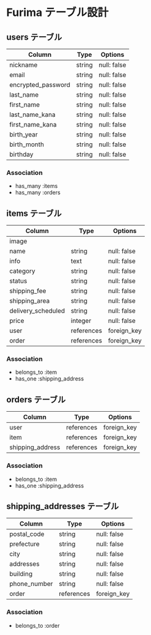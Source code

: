 # Furima テーブル設計

## users テーブル

| Column             | Type       | Options     |
| ------------------ | ---------- | ----------- |
| nickname           | string     | null: false |
| email              | string     | null: false |
| encrypted_password | string     | null: false |
| last_name          | string     | null: false |
| first_name         | string     | null: false |
| last_name_kana     | string     | null: false |
| first_name_kana    | string     | null: false |
| birth_year         | string     | null: false |
| birth_month        | string     | null: false |
| birthday           | string     | null: false |

### Association

- has_many :items
- has_many :orders

## items テーブル

| Column             | Type       | Options     |
| ------------------ | ---------- | ----------- |
| image              |            |             |
| name               | string     | null: false |
| info               | text       | null: false |
| category           | string     | null: false |
| status             | string     | null: false |
| shipping_fee       | string     | null: false |
| shipping_area      | string     | null: false |
| delivery_scheduled | string     | null: false |
| price              | integer    | null: false |
| user               | references | foreign_key |
| order              | references | foreign_key |

### Association

- belongs_to :item
- has_one    :shipping_address

## orders テーブル

| Column             | Type       | Options     |
| ------------------ | ---------- | ----------- |
| user               | references | foreign_key |
| item               | references | foreign_key |
| shipping_address   | references | foreign_key |

### Association

- belongs_to :item
- has_one    :shipping_address

## shipping_addresses テーブル

| Column             | Type       | Options     |
| ------------------ | ---------- | ----------- |
| postal_code        | string     | null: false |
| prefecture         | string     | null: false |
| city               | string     | null: false |
| addresses          | string     | null: false |
| building           | string     | null: false |
| phone_number       | string     | null: false |
| order              | references | foreign_key |

### Association

- belongs_to :order